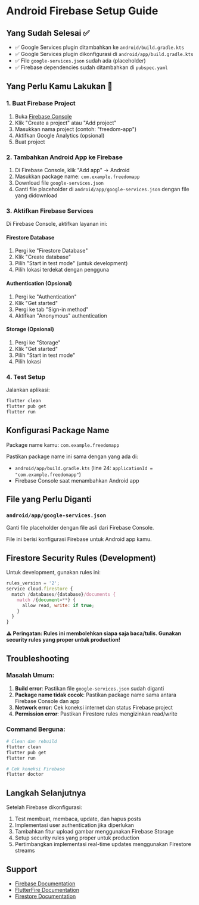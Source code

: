 # Android Firebase Setup Guide

## Yang Sudah Selesai ✅
- ✅ Google Services plugin ditambahkan ke `android/build.gradle.kts`
- ✅ Google Services plugin dikonfigurasi di `android/app/build.gradle.kts`
- ✅ File `google-services.json` sudah ada (placeholder)
- ✅ Firebase dependencies sudah ditambahkan di `pubspec.yaml`

## Yang Perlu Kamu Lakukan 🔧

### 1. Buat Firebase Project
1. Buka [Firebase Console](https://console.firebase.google.com/)
2. Klik "Create a project" atau "Add project"
3. Masukkan nama project (contoh: "freedom-app")
4. Aktifkan Google Analytics (opsional)
5. Buat project

### 2. Tambahkan Android App ke Firebase
1. Di Firebase Console, klik "Add app" → Android
2. Masukkan package name: `com.example.freedomapp`
3. Download file `google-services.json`
4. Ganti file placeholder di `android/app/google-services.json` dengan file yang didownload

### 3. Aktifkan Firebase Services
Di Firebase Console, aktifkan layanan ini:

#### Firestore Database
1. Pergi ke "Firestore Database"
2. Klik "Create database"
3. Pilih "Start in test mode" (untuk development)
4. Pilih lokasi terdekat dengan pengguna

#### Authentication (Opsional)
1. Pergi ke "Authentication"
2. Klik "Get started"
3. Pergi ke tab "Sign-in method"
4. Aktifkan "Anonymous" authentication

#### Storage (Opsional)
1. Pergi ke "Storage"
2. Klik "Get started"
3. Pilih "Start in test mode"
4. Pilih lokasi

### 4. Test Setup
Jalankan aplikasi:
```bash
flutter clean
flutter pub get
flutter run
```

## Konfigurasi Package Name
Package name kamu: `com.example.freedomapp`

Pastikan package name ini sama dengan yang ada di:
- `android/app/build.gradle.kts` (line 24: `applicationId = "com.example.freedomapp"`)
- Firebase Console saat menambahkan Android app

## File yang Perlu Diganti

### `android/app/google-services.json`
Ganti file placeholder dengan file asli dari Firebase Console.

File ini berisi konfigurasi Firebase untuk Android app kamu.

## Firestore Security Rules (Development)
Untuk development, gunakan rules ini:

```javascript
rules_version = '2';
service cloud.firestore {
  match /databases/{database}/documents {
    match /{document=**} {
      allow read, write: if true;
    }
  }
}
```

**⚠️ Peringatan: Rules ini membolehkan siapa saja baca/tulis. Gunakan security rules yang proper untuk production!**

## Troubleshooting

### Masalah Umum:
1. **Build error**: Pastikan file `google-services.json` sudah diganti
2. **Package name tidak cocok**: Pastikan package name sama antara Firebase Console dan app
3. **Network error**: Cek koneksi internet dan status Firebase project
4. **Permission error**: Pastikan Firestore rules mengizinkan read/write

### Command Berguna:
```bash
# Clean dan rebuild
flutter clean
flutter pub get
flutter run

# Cek koneksi Firebase
flutter doctor
```

## Langkah Selanjutnya
Setelah Firebase dikonfigurasi:
1. Test membuat, membaca, update, dan hapus posts
2. Implementasi user authentication jika diperlukan
3. Tambahkan fitur upload gambar menggunakan Firebase Storage
4. Setup security rules yang proper untuk production
5. Pertimbangkan implementasi real-time updates menggunakan Firestore streams

## Support
- [Firebase Documentation](https://firebase.google.com/docs)
- [FlutterFire Documentation](https://firebase.flutter.dev/)
- [Firestore Documentation](https://firebase.google.com/docs/firestore)
